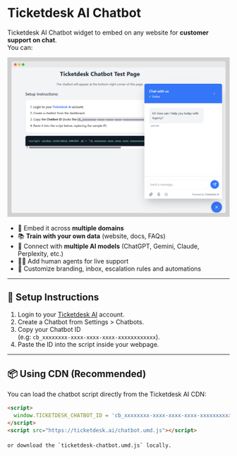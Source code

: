 # Ticketdesk AI Chatbot

Ticketdesk AI Chatbot widget to embed on any website for **customer support on chat**.  
You can:

![Ticketdesk AI Chatbot](/assets/ticketdesk-ai-chatbot.png)

- 🚀 Embed it across **multiple domains**  
- 📚 **Train with your own data** (website, docs, FAQs)  
- 🤖 Connect with **multiple AI models** (ChatGPT, Gemini, Claude, Perplexity, etc.)  
- 👩‍💼 Add human agents for live support
- 🎨 Customize branding, inbox, escalation rules and automations

---

## 🚀 Setup Instructions

1. Login to your [Ticketdesk AI](https://ticketdesk.ai) account.  
2. Create a Chatbot from Settings > Chatbots.  
3. Copy your Chatbot ID  
   (e.g: `cb_xxxxxxxx-xxxx-xxxx-xxxx-xxxxxxxxxxxx`).  
4. Paste the ID into the script inside your webpage.  

---

## 📦 Using CDN (Recommended)

You can load the chatbot script directly from the Ticketdesk AI CDN:  

```html
<script>
  window.TICKETDESK_CHATBOT_ID = 'cb_xxxxxxxx-xxxx-xxxx-xxxx-xxxxxxxxxxxx'; // Replace with your ID
</script>
<script src="https://ticketdesk.ai/chatbot.umd.js"></script>

or download the `ticketdesk-chatbot.umd.js` locally.

```
<script src="/js/ticketdesk-chatbot.umd.js"></script>
```